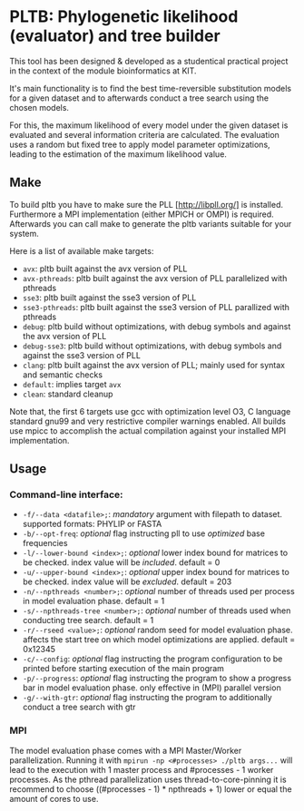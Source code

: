 # PLTB: Phylogenetic likelihood (evaluator) and tree builder

This tool has been designed & developed as a studentical practical project
in the context of the module bioinformatics at KIT.

It's main functionality is to find the best time-reversible substitution models
for a given dataset and to afterwards conduct a tree search using the chosen models.

For this, the maximum likelihood of every model under the given dataset is
evaluated and several information criteria are calculated.
The evaluation uses a random but fixed tree to apply model parameter optimizations,
leading to the estimation of the maximum likelihood value.

## Make

To build pltb you have to make sure the PLL [http://libpll.org/] is installed.
Furthermore a MPI implementation (either MPICH or OMPI) is required.
Afterwards you can call make to generate the pltb variants suitable for your system.

Here is a list of available make targets:
- `avx`: pltb built against the avx version of PLL
- `avx-pthreads`: pltb built against the avx version of PLL parallelized with pthreads
- `sse3`: pltb built against the sse3 version of PLL
- `sse3-pthreads`: pltb built against the sse3 version of PLL parallized with pthreads
- `debug`: pltb build without optimizations, with debug symbols and against the avx version of PLL
- `debug-sse3`: pltb build without optimizations, with debug symbols and against the sse3 version of PLL
- `clang`: pltb built against the avx version of PLL; mainly used for syntax and semantic checks
- `default`: implies target `avx`
- `clean`: standard cleanup

Note that, the first 6 targets use gcc with optimization level O3, C language standard gnu99 and very restrictive compiler warnings enabled.
All builds use mpicc to accomplish the actual compilation against your installed MPI implementation.

## Usage

### Command-line interface:
- `-f/--data <datafile>;`:  *mandatory* argument with filepath to dataset. supported formats: PHYLIP or FASTA
- `-b/--opt-freq`: *optional* flag instructing pll to use *optimized* base frequencies
- `-l/--lower-bound <index>;`: *optional* lower index bound for matrices to be checked. index value will be *included*. default = 0
- `-u/--upper-bound <index>;`: *optional* upper index bound for matrices to be checked. index value will be *excluded*. default = 203
- `-n/--npthreads <number>;`: *optional* number of threads used per process in model evaluation phase. default = 1
- `-s/--npthreads-tree <number>;`: *optional* number of threads used when conducting tree search. default = 1
- `-r/--rseed <value>;`: *optional* random seed for model evaluation phase. affects the start tree on which model optimizations are applied. default = 0x12345
- `-c/--config`: *optional* flag instructing the program configuration to be printed before starting execution of the main program
- `-p/--progress`: *optional* flag instructing the program to show a progress bar in model evaluation phase. only effective in (MPI) parallel version
- `-g/--with-gtr`: *optional* flag instructing the program to additionally conduct a tree search with gtr

### MPI
The model evaluation phase comes with a MPI Master/Worker parallelization.
Running it with `mpirun -np <#processes> ./pltb args...` will lead to the execution with 1 master process and #processes - 1 worker processes.
As the pthread parallelization uses thread-to-core-pinning it is recommend to choose ((#processes - 1) * npthreads + 1) lower or equal the amount of cores to use.
